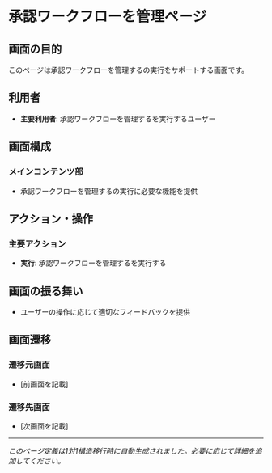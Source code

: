 # 承認ワークフローを管理ページ

## 画面の目的
このページは承認ワークフローを管理するの実行をサポートする画面です。

## 利用者
- **主要利用者**: 承認ワークフローを管理するを実行するユーザー

## 画面構成

### メインコンテンツ部
- 承認ワークフローを管理するの実行に必要な機能を提供

## アクション・操作

### 主要アクション
- **実行**: 承認ワークフローを管理するを実行する

## 画面の振る舞い
- ユーザーの操作に応じて適切なフィードバックを提供

## 画面遷移

### 遷移元画面
- [前画面を記載]

### 遷移先画面
- [次画面を記載]

---
*このページ定義は1対1構造移行時に自動生成されました。必要に応じて詳細を追加してください。*
